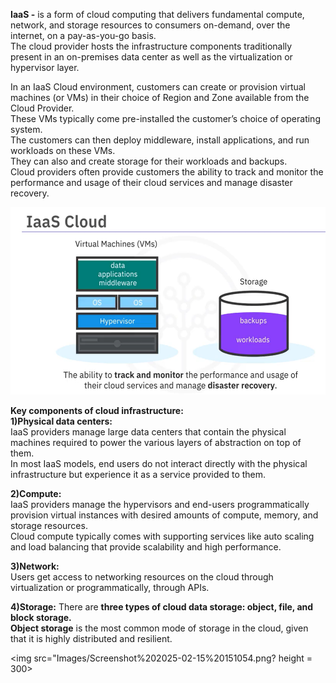 **IaaS -** is a form of cloud computing that delivers fundamental compute, network, and storage resources to consumers on-demand, over the internet, on a pay-as-you-go basis.  
The cloud provider hosts the infrastructure components traditionally present in an on-premises data center as well as the virtualization or hypervisor layer.

In an IaaS Cloud environment, customers can create or provision virtual machines (or VMs) in their choice of Region and Zone available from the Cloud Provider.  
These VMs typically come pre-installed the customer’s choice of operating system.  
The customers can then deploy middleware, install applications, and run workloads on these VMs.  
They can also and create storage for their workloads and backups.  
Cloud providers often provide customers the ability to track and monitor the performance and usage of their cloud services and manage disaster recovery.  

<img src="Images/Screenshot%202025-02-15%20145035.png" height = 300>

**Key components of cloud infrastructure:**  
   **1)Physical data centers:**  
         IaaS providers manage large data centers that contain the physical machines required to power the various layers of abstraction on top of them.  
         In most IaaS models, end users do not interact directly with the physical infrastructure but experience it as a service provided to them.  
         
   **2)Compute:**    
         IaaS providers manage the hypervisors and end-users programmatically provision virtual instances with desired amounts of compute, memory, and storage             resources.  
         Cloud compute typically comes with supporting services like auto scaling and load balancing that provide scalability and high performance.  
         
   **3)Network:**  
          Users get access to networking resources on the cloud through virtualization or programmatically, through APIs.   
    
   **4)Storage:**
          There are **three types of cloud data storage: object, file, and block storage.**  
          **Object storage** is the most common mode of storage in the cloud, given that it is highly distributed and resilient.

<img src="Images/Screenshot%202025-02-15%20151054.png? height = 300>
